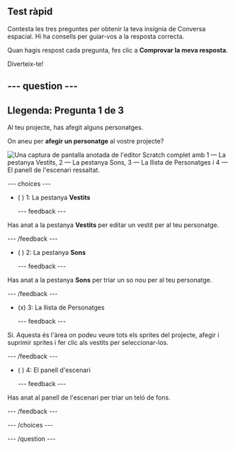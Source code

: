 ## Test ràpid

Contesta les tres preguntes per obtenir la teva insígnia de Conversa espacial. Hi ha consells per guiar-vos a la resposta correcta.

Quan hagis respost cada pregunta, fes clic a **Comprovar la meva resposta**.

Diverteix-te!

--- question ---
---
Llegenda: Pregunta 1 de 3
---

Al teu projecte, has afegit alguns personatges.

On aneu per **afegir un personatge** al vostre projecte?

![Una captura de pantalla anotada de l'editor Scratch complet amb 1 — La pestanya Vestits, 2 — La pestanya Sons, 3 — La llista de Personatges i 4 — El panell de l'escenari ressaltat.](images/question1.png)

--- choices ---

- ( ) 1: La pestanya **Vestits**

  --- feedback ---

Has anat a la pestanya **Vestits** per editar un vestit per al teu personatge.

  --- /feedback ---

- ( ) 2: La pestanya **Sons**

  --- feedback ---

Has anat a la pestanya **Sons** per triar un so nou per al teu personatge.

  --- /feedback ---

- (x) 3: La llista de Personatges

  --- feedback ---

Sí. Aquesta és l'àrea on podeu veure tots els sprites del projecte, afegir i suprimir sprites i fer clic als vestits per seleccionar-los.

  --- /feedback ---

- ( ) 4: El panell d'escenari

  --- feedback ---

Has anat al panell de l'escenari per triar un teló de fons.

  --- /feedback ---

--- /choices ---

--- /question ---
